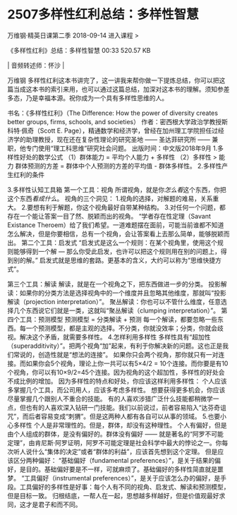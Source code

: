 # 2507多样性红利总结：多样性智慧


万维钢·精英日课第二季
2018-09-14
进入课程 >

《多样性红利》总结：多样性智慧
00:33 520.57 KB

| 音频转述师：怀沙 |

万维钢
多样性红利这本书讲完了，这一讲我来帮你做一下提炼总结，你可以把这篇当成这本书的索引来用，也可以通过这篇总结，加深对这本书的理解。须知参差多态，乃是幸福本源。祝你成为一个具有多样性思维的人。

书名：《多样性红利》（The Difference: How the power of diversity creates better groups, firms, schools, and societies）
作者：密西根大学政治学教授斯科特·佩奇（Scott E. Page），精通数学和经济学，曾经在加州理工学院担任过经济学的助理教授，现在还在复杂性理论的研究圣地 —— 圣达菲研究所 —— 兼职，他专门使用“理工科思维”研究社会问题。
出版时间：中文版2018年9月
1.多样性好处的数学公式
（1）群体能力 = 平均个人能力 + 多样性
（2）多样性 > 能力
群体预测的方差 = 群体中个人预测的方差的平均值 - 群体多样性。
2.多样性产生红利的条件

3.多样性认知工具箱
第一个工具：视角
所谓视角，就是你*怎么看*这个东西，你把这个东西*看成什么*。
视角的三个洞见：
1.视角的选择，对解题的难易，关系重大。
2.要想有利于解题，你这个视角最好自带某种结构。
3.对任何一个问题，都存在一个能让答案一目了然、脱颖而出的视角。
“学者存在性定理（Savant Existance Theroem）给了我们希望。一道难题摆在面前，可能当前谁都不知道怎么解决，但是你要相信，总有一个视角，会让答案看上去那么简单，能够脱颖而出。
第二个工具：启发式
“启发式是这么一个规则：在某个视角里，使用这个规则能够得到一个解 — 那么你受此启发，也许可以把这个规则用在别的问题上，得到别的解。”
启发式就是思维的套路。更基本的含义，大约可以称为“思维快捷方式”。

第三个工具：解读
解读，就是在一个视角之下，把东西做进一步的分类。
投影解读：如果你的分类方法是选择视角中的一个维度并且忽略其他维度，那就叫“投影解读（projection interpretation）”。
聚丛解读：你也可以不管什么维度，任意选择几个东西说它们就是一类，这就叫“聚丛解读（clumping interpretation）”。
第四个工具：预测模型
预测模型 = 分类解读 + 预测
每一个解读，都要忽略一些东西。每一个预测模型，都是主观的选择。不分类，你就没效率；分类，你就会歧视。解决这个矛盾，就需要多样性。
4.怎样利用多样性
多样性具有“超加性（superadditivity）”。把两个视角“加”起来，有利于你解决新的问题。这也正是我们常说的，创造性就是“想法的连接”。
如果你只会两个视角，那你就只有一对连接。而如果你会5个视角，理论上你一共可以有5×4/2 = 10个连接。而你要是有10个视角，你可以有10×9/2=45个连接。因为视角的这个超加性，多样性的好处会不成比例的增加。
因为多样性的特点和好处，你应该这样利用多样性：
个人应该多掌握几个工具，而公司用人，应该多考虑多样性。
想要获得更多机会，你应该尽量掌握几个跟别人不重合的技能。
有的人喜欢涉猎广泛什么技能都稍微学一点，但也有的人喜欢深入钻研一门技能。我们以前说过，前者容易陷入“达芬奇诅咒”，而后者容易变成“刺猬”。但是这两种人都有各自可以从事的领域。
5.也要小心多样性
个人是非常理性的。但是，群体，却没有这种理性。
个人有偏好，但是由个人组成的群体，是没有偏好的。群体没有偏好 —— 就是著名的“阿罗不可能定理”，由肯尼斯·阿罗证明，阿罗不可能定理是社会科学中最大的悖论之一。你每次听人说什么“集体的决定”或者“群体的利益”，应该首先想到这个定理。
但是应该区分两种偏好：
“基础偏好（fundamental preferences）”，是关于结果的偏好，是目的。基础偏好要是不一样，可就麻烦了。基础偏好的多样性简直就是噩梦。
“工具偏好（instrumental preferences）”，是关于应该怎么办的偏好，是手段。工具偏好的多样性是好事：每个人有不同的视角、启发式、解读和预测模型，但是目标一致。
归根结底，一帮人在一起，思想越多样越好，但是价值观最好求同，这才是君子和而不同。